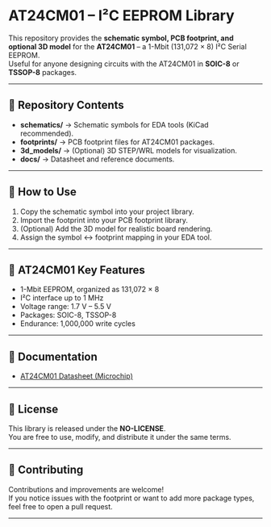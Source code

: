 # AT24CM01 – I²C EEPROM Library

This repository provides the **schematic symbol, PCB footprint, and optional 3D model** for the **AT24CM01** – a 1-Mbit (131,072 × 8) I²C Serial EEPROM.  
Useful for anyone designing circuits with the AT24CM01 in **SOIC-8** or **TSSOP-8** packages.

---

## 📂 Repository Contents
- **schematics/** → Schematic symbols for EDA tools (KiCad recommended).
- **footprints/** → PCB footprint files for AT24CM01 packages.
- **3d_models/** → (Optional) 3D STEP/WRL models for visualization.
- **docs/** → Datasheet and reference documents.

---

## 🔧 How to Use
1. Copy the schematic symbol into your project library.
2. Import the footprint into your PCB footprint library.
3. (Optional) Add the 3D model for realistic board rendering.
4. Assign the symbol ↔ footprint mapping in your EDA tool.

---

## 🧾 AT24CM01 Key Features
- 1-Mbit EEPROM, organized as 131,072 × 8
- I²C interface up to 1 MHz
- Voltage range: 1.7 V – 5.5 V
- Packages: SOIC-8, TSSOP-8
- Endurance: 1,000,000 write cycles

---

## 📖 Documentation
- [AT24CM01 Datasheet (Microchip)](https://ww1.microchip.com/downloads/en/DeviceDoc/Atmel-8828-SEEPROM-AT24CM01-Datasheet.pdf)

---

## 📜 License
This library is released under the **NO-LICENSE**.  
You are free to use, modify, and distribute it under the same terms.

---

## 🤝 Contributing
Contributions and improvements are welcome!  
If you notice issues with the footprint or want to add more package types, feel free to open a pull request.

---
